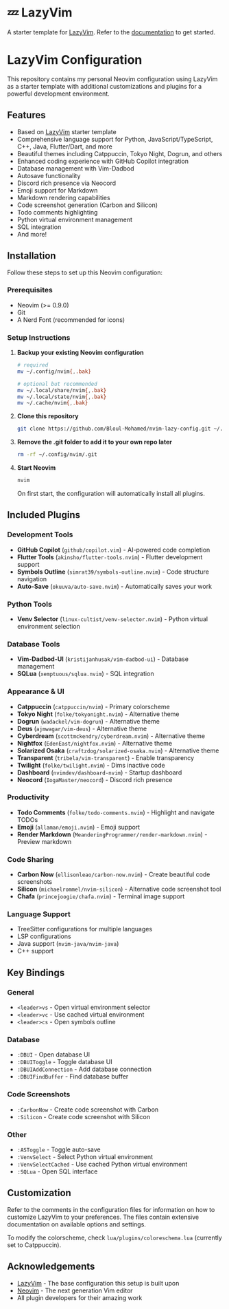 # 💤 LazyVim

A starter template for [LazyVim](https://github.com/LazyVim/LazyVim).
Refer to the [documentation](https://lazyvim.github.io/installation) to get started.
# LazyVim Configuration

This repository contains my personal Neovim configuration using LazyVim as a starter template with additional customizations and plugins for a powerful development environment.

## Features

- Based on [LazyVim](https://github.com/LazyVim/starter) starter template
- Comprehensive language support for Python, JavaScript/TypeScript, C++, Java, Flutter/Dart, and more
- Beautiful themes including Catppuccin, Tokyo Night, Dogrun, and others
- Enhanced coding experience with GitHub Copilot integration
- Database management with Vim-Dadbod
- Autosave functionality
- Discord rich presence via Neocord
- Emoji support for Markdown
- Markdown rendering capabilities
- Code screenshot generation (Carbon and Silicon)
- Todo comments highlighting
- Python virtual environment management
- SQL integration
- And more!

## Installation

Follow these steps to set up this Neovim configuration:

### Prerequisites

- Neovim (>= 0.9.0)
- Git
- A Nerd Font (recommended for icons)

### Setup Instructions

1. **Backup your existing Neovim configuration**

   ```bash
   # required
   mv ~/.config/nvim{,.bak}
   
   # optional but recommended
   mv ~/.local/share/nvim{,.bak}
   mv ~/.local/state/nvim{,.bak}
   mv ~/.cache/nvim{,.bak}
   ```

2. **Clone this repository**

   ```bash
   git clone https://github.com/Bloul-Mohamed/nvim-lazy-config.git ~/.config/nvim
   ```

3. **Remove the .git folder to add it to your own repo later**

   ```bash
   rm -rf ~/.config/nvim/.git
   ```

4. **Start Neovim**

   ```bash
   nvim
   ```

   On first start, the configuration will automatically install all plugins.

## Included Plugins

### Development Tools
- **GitHub Copilot** (`github/copilot.vim`) - AI-powered code completion
- **Flutter Tools** (`akinsho/flutter-tools.nvim`) - Flutter development support
- **Symbols Outline** (`simrat39/symbols-outline.nvim`) - Code structure navigation
- **Auto-Save** (`okuuva/auto-save.nvim`) - Automatically saves your work

### Python Tools
- **Venv Selector** (`linux-cultist/venv-selector.nvim`) - Python virtual environment selection

### Database Tools
- **Vim-Dadbod-UI** (`kristijanhusak/vim-dadbod-ui`) - Database management
- **SQLua** (`xemptuous/sqlua.nvim`) - SQL integration

### Appearance & UI
- **Catppuccin** (`catppuccin/nvim`) - Primary colorscheme
- **Tokyo Night** (`folke/tokyonight.nvim`) - Alternative theme
- **Dogrun** (`wadackel/vim-dogrun`) - Alternative theme
- **Deus** (`ajmwagar/vim-deus`) - Alternative theme
- **Cyberdream** (`scottmckendry/cyberdream.nvim`) - Alternative theme
- **Nightfox** (`EdenEast/nightfox.nvim`) - Alternative theme
- **Solarized Osaka** (`craftzdog/solarized-osaka.nvim`) - Alternative theme
- **Transparent** (`tribela/vim-transparent`) - Enable transparency
- **Twilight** (`folke/twilight.nvim`) - Dims inactive code
- **Dashboard** (`nvimdev/dashboard-nvim`) - Startup dashboard
- **Neocord** (`IogaMaster/neocord`) - Discord rich presence

### Productivity
- **Todo Comments** (`folke/todo-comments.nvim`) - Highlight and navigate TODOs
- **Emoji** (`allaman/emoji.nvim`) - Emoji support
- **Render Markdown** (`MeanderingProgrammer/render-markdown.nvim`) - Preview markdown

### Code Sharing
- **Carbon Now** (`ellisonleao/carbon-now.nvim`) - Create beautiful code screenshots
- **Silicon** (`michaelrommel/nvim-silicon`) - Alternative code screenshot tool
- **Chafa** (`princejoogie/chafa.nvim`) - Terminal image support

### Language Support
- TreeSitter configurations for multiple languages
- LSP configurations
- Java support (`nvim-java/nvim-java`)
- C++ support

## Key Bindings

### General
- `<leader>vs` - Open virtual environment selector
- `<leader>vc` - Use cached virtual environment
- `<leader>cs` - Open symbols outline

### Database
- `:DBUI` - Open database UI
- `:DBUIToggle` - Toggle database UI
- `:DBUIAddConnection` - Add database connection
- `:DBUIFindBuffer` - Find database buffer

### Code Screenshots
- `:CarbonNow` - Create code screenshot with Carbon
- `:Silicon` - Create code screenshot with Silicon

### Other
- `:ASToggle` - Toggle auto-save
- `:VenvSelect` - Select Python virtual environment
- `:VenvSelectCached` - Use cached Python virtual environment
- `:SQLua` - Open SQL interface

## Customization

Refer to the comments in the configuration files for information on how to customize LazyVim to your preferences. The files contain extensive documentation on available options and settings.

To modify the colorscheme, check `lua/plugins/coloreschema.lua` (currently set to Catppuccin).

## Acknowledgements

- [LazyVim](https://github.com/LazyVim/LazyVim) - The base configuration this setup is built upon
- [Neovim](https://neovim.io/) - The next generation Vim editor
- All plugin developers for their amazing work


